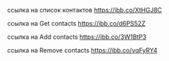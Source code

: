 ссылка на список контактов https://ibb.co/XtHGJ8C

ссылка на Get contacts https://ibb.co/d6PS52Z

ccылка на Add contacts https://ibb.co/3W1BtP3

ccылка на Remove contacts https://ibb.co/vqFyRY4
